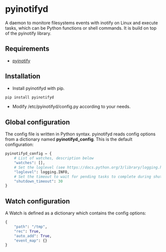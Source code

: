# pyinotifyd
A daemon to monitore filesystems events with inotify on Linux and execute tasks, which can be Python functions or shell commands. It is build on top of the pyinotify library.

## Requirements
* [pyinotify](https://github.com/seb-m/pyinotify)

## Installation
* Install pyinotifyd with pip.
```sh
pip install pyinotifyd
```
* Modify /etc/pyinotifyd/config.py according to your needs.

## Global configuration
The config file is written in Python syntax. pyinotifyd reads config options from a dictionary named **pyinotifyd_config**. 
This is the default configuration:
```python
pyinotifyd_config = {
    # List of watches, description below
    "watches": [],
    # Set the loglevel (see https://docs.python.org/3/library/logging.html#levels)
    "loglevel": logging.INFO,
    # Set the timeout to wait for pending tasks to complete during shutdown
    "shutdown_timeout": 30
}
```
## Watch configuration
A Watch is defined as a dictionary which contains the config options:
```python
{
    "path": "/tmp",
    "rec": True,
    "auto_add": True,
    "event_map": {}
}
```
